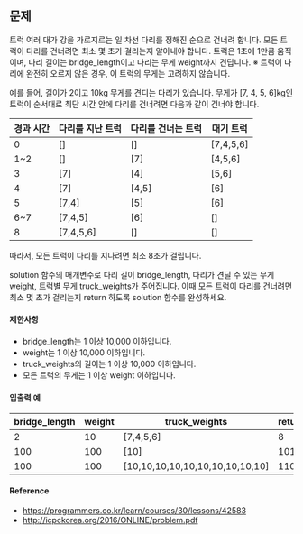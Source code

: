 ## 문제
트럭 여러 대가 강을 가로지르는 일 차선 다리를 정해진 순으로 건너려 합니다. 모든 트럭이 다리를 건너려면 최소 몇 초가 걸리는지 알아내야 합니다. 트럭은 1초에 1만큼 움직이며, 다리 길이는 bridge_length이고 다리는 무게 weight까지 견딥니다.
※ 트럭이 다리에 완전히 오르지 않은 경우, 이 트럭의 무게는 고려하지 않습니다.

예를 들어, 길이가 2이고 10kg 무게를 견디는 다리가 있습니다. 무게가 [7, 4, 5, 6]kg인 트럭이 순서대로 최단 시간 안에 다리를 건너려면 다음과 같이 건너야 합니다.


경과 시간 | 다리를 지난 트럭	| 다리를 건너는 트럭	| 대기 트럭
--- | --- | --- | ---
0	| []	    |  []	  | [7,4,5,6]
1~2	| []	    |  [7]	  | [4,5,6]
3	| [7]	    |  [4]	  | [5,6]
4	| [7]	    |  [4,5]  | [6]
5	| [7,4]	    |  [5]	  | [6]
6~7	| [7,4,5]	|  [6]	  | []
8	| [7,4,5,6]	|  []	  | []

따라서, 모든 트럭이 다리를 지나려면 최소 8초가 걸립니다.

solution 함수의 매개변수로 다리 길이 bridge_length, 다리가 견딜 수 있는 무게 weight, 트럭별 무게 truck_weights가 주어집니다. 이때 모든 트럭이 다리를 건너려면 최소 몇 초가 걸리는지 return 하도록 solution 함수를 완성하세요.

#### 제한사항
* bridge_length는 1 이상 10,000 이하입니다.
* weight는 1 이상 10,000 이하입니다.
* truck_weights의 길이는 1 이상 10,000 이하입니다.
* 모든 트럭의 무게는 1 이상 weight 이하입니다.

#### 입출력 예
bridge_length |	weight | truck_weights | return
---| --- | --- | ---
2	| 10	| [7,4,5,6]                     	| 8
100	| 100	| [10]	                            | 101
100	| 100	| [10,10,10,10,10,10,10,10,10,10]	| 110

#### Reference
* https://programmers.co.kr/learn/courses/30/lessons/42583
* http://icpckorea.org/2016/ONLINE/problem.pdf